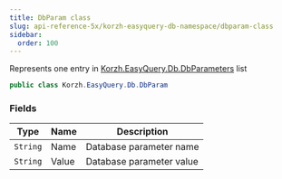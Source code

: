 ```yaml
---
title: DbParam class
slug: api-reference-5x/korzh-easyquery-db-namespace/dbparam-class
sidebar:
  order: 100
---
```


Represents one entry in [Korzh.EasyQuery.Db.DbParameters](///////////////easyquery/docs/api-reference-5x/korzh-easyquery-db-namespace/dbparameters-class) list
```csharp
public class Korzh.EasyQuery.Db.DbParam

```

### Fields

| Type | Name | Description | 
| --- | --- | --- | 
| `String` | Name | Database parameter name | 
| `String` | Value | Database parameter value |
